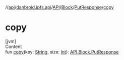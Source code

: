//[api](../../../../index.md)/[danbroid.ipfs.api](../../../index.md)/[API](../../index.md)/[Block](../index.md)/[PutResponse](index.md)/[copy](copy.md)



# copy  
[jvm]  
Content  
fun [copy](copy.md)(key: [String](https://kotlinlang.org/api/latest/jvm/stdlib/kotlin/-string/index.html), size: [Int](https://kotlinlang.org/api/latest/jvm/stdlib/kotlin/-int/index.html)): [API.Block.PutResponse](index.md)  



